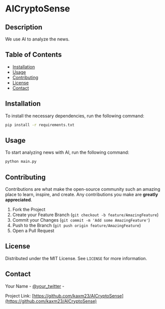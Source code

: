 # AICryptoSense

## Description
We use AI to analyze the news.

## Table of Contents
- [Installation](#installation)
- [Usage](#usage)
- [Contributing](#contributing)
- [License](#license)
- [Contact](#contact)

## Installation
To install the necessary dependencies, run the following command:
```bash
pip install -r requirements.txt
```

## Usage
To start analyzing news with AI, run the following command:
```bash
python main.py
```


## Contributing
Contributions are what make the open-source community such an amazing place to learn, inspire, and create. Any contributions you make are **greatly appreciated**.

1. Fork the Project
2. Create your Feature Branch (`git checkout -b feature/AmazingFeature`)
3. Commit your Changes (`git commit -m 'Add some AmazingFeature'`)
4. Push to the Branch (`git push origin feature/AmazingFeature`)
5. Open a Pull Request

## License
Distributed under the MIT License. See `LICENSE` for more information.

## Contact
Your Name - [@your_twitter]((https://x.com/kaxm231)) -

Project Link: [https://github.com/kaxm23/AICryptoSense](https://github.com/kaxm23/AICryptoSense)
